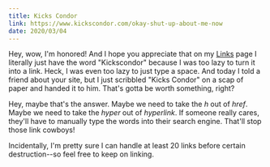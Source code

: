 ```yaml
---
title: Kicks Condor
link: https://www.kickscondor.com/okay-shut-up-about-me-now
date: 2020/03/04
---
```


Hey, wow, I'm honored! And I hope you appreciate that on my [Links](/links) page I literally just have the word "Kickscondor" because I was too lazy to turn it into a link. Heck, I was even too lazy to just type a space. And today I told a friend about your site, but I just scribbled "Kicks Condor" on a scap of paper and handed it to him. That's gotta be worth something, right?

Hey, maybe that's the answer. Maybe we need to take the *h* out of *href*. Maybe we need to take the *hyper* out of *hyperlink*. If someone really cares, they'll have to manually type the words into their search engine. That'll stop those link cowboys!

Incidentally, I'm pretty sure I can handle at least 20 links before certain destruction--so feel free to keep on linking.

